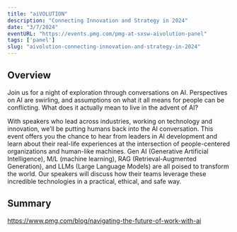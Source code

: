 ```yaml
---
title: "aiVOLUTION"
description: "Connecting Innovation and Strategy in 2024"
date: "3/7/2024"
eventURL: "https://events.pmg.com/pmg-at-sxsw-aivolution-panel"
tags: ['panel']
slug: "aivolution-connecting-innovation-and-strategy-in-2024"
---
```


## Overview
Join us for a night of exploration through conversations on AI. Perspectives on AI are swirling, and assumptions on what it all means for people can be conflicting. What does it actually mean to live in the advent of AI? 


With speakers who lead across industries, working on technology and innovation, we’ll be putting humans back into the AI conversation. This event offers you the chance to hear from leaders in AI development and learn about their real-life experiences at the intersection of people-centered organizations and human-like machines. Gen AI (Generative Artificial Intelligence), M/L (machine learning), RAG (Retrieval-Augmented Generation), and LLMs (Large Language Models) are all poised to transform the world. Our speakers will discuss how their teams leverage these incredible technologies in a practical, ethical, and safe way. 

## Summary

https://www.pmg.com/blog/navigating-the-future-of-work-with-ai